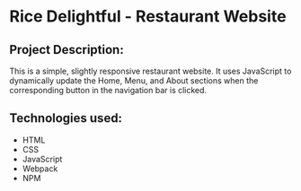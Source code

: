 # Rice Delightful - Restaurant Website

## Project Description:

This is a simple, slightly responsive restaurant website. It uses JavaScript to
dynamically update the Home, Menu, and About sections when the corresponding
button in the navigation bar is clicked.

## Technologies used:

-   HTML
-   CSS
-   JavaScript
-   Webpack
-   NPM